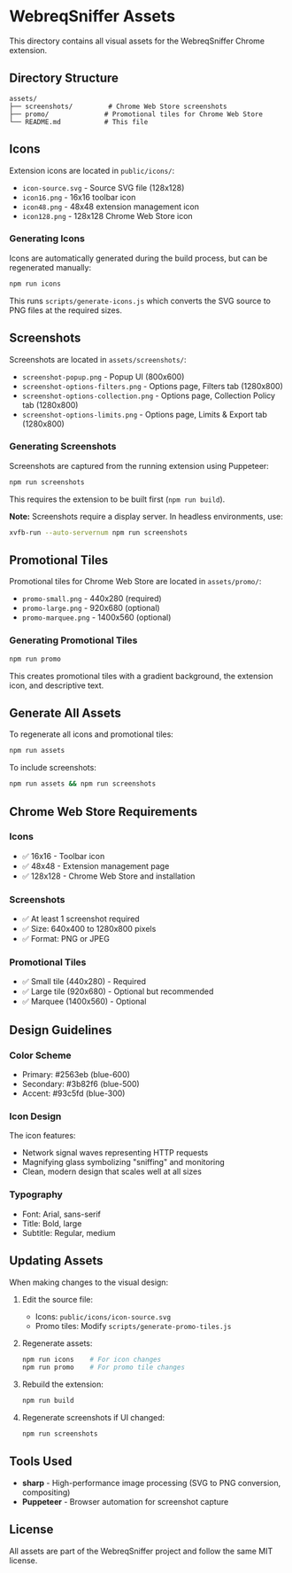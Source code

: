 # WebreqSniffer Assets

This directory contains all visual assets for the WebreqSniffer Chrome extension.

## Directory Structure

```
assets/
├── screenshots/         # Chrome Web Store screenshots
├── promo/              # Promotional tiles for Chrome Web Store
└── README.md           # This file
```

## Icons

Extension icons are located in `public/icons/`:

- `icon-source.svg` - Source SVG file (128x128)
- `icon16.png` - 16x16 toolbar icon
- `icon48.png` - 48x48 extension management icon
- `icon128.png` - 128x128 Chrome Web Store icon

### Generating Icons

Icons are automatically generated during the build process, but can be regenerated manually:

```bash
npm run icons
```

This runs `scripts/generate-icons.js` which converts the SVG source to PNG files at the required sizes.

## Screenshots

Screenshots are located in `assets/screenshots/`:

- `screenshot-popup.png` - Popup UI (800x600)
- `screenshot-options-filters.png` - Options page, Filters tab (1280x800)
- `screenshot-options-collection.png` - Options page, Collection Policy tab (1280x800)
- `screenshot-options-limits.png` - Options page, Limits & Export tab (1280x800)

### Generating Screenshots

Screenshots are captured from the running extension using Puppeteer:

```bash
npm run screenshots
```

This requires the extension to be built first (`npm run build`).

**Note:** Screenshots require a display server. In headless environments, use:

```bash
xvfb-run --auto-servernum npm run screenshots
```

## Promotional Tiles

Promotional tiles for Chrome Web Store are located in `assets/promo/`:

- `promo-small.png` - 440x280 (required)
- `promo-large.png` - 920x680 (optional)
- `promo-marquee.png` - 1400x560 (optional)

### Generating Promotional Tiles

```bash
npm run promo
```

This creates promotional tiles with a gradient background, the extension icon, and descriptive text.

## Generate All Assets

To regenerate all icons and promotional tiles:

```bash
npm run assets
```

To include screenshots:

```bash
npm run assets && npm run screenshots
```

## Chrome Web Store Requirements

### Icons

- ✅ 16x16 - Toolbar icon
- ✅ 48x48 - Extension management page
- ✅ 128x128 - Chrome Web Store and installation

### Screenshots

- ✅ At least 1 screenshot required
- ✅ Size: 640x400 to 1280x800 pixels
- ✅ Format: PNG or JPEG

### Promotional Tiles

- ✅ Small tile (440x280) - Required
- ✅ Large tile (920x680) - Optional but recommended
- ✅ Marquee (1400x560) - Optional

## Design Guidelines

### Color Scheme

- Primary: #2563eb (blue-600)
- Secondary: #3b82f6 (blue-500)
- Accent: #93c5fd (blue-300)

### Icon Design

The icon features:

- Network signal waves representing HTTP requests
- Magnifying glass symbolizing "sniffing" and monitoring
- Clean, modern design that scales well at all sizes

### Typography

- Font: Arial, sans-serif
- Title: Bold, large
- Subtitle: Regular, medium

## Updating Assets

When making changes to the visual design:

1. Edit the source file:
   - Icons: `public/icons/icon-source.svg`
   - Promo tiles: Modify `scripts/generate-promo-tiles.js`

2. Regenerate assets:

   ```bash
   npm run icons    # For icon changes
   npm run promo    # For promo tile changes
   ```

3. Rebuild the extension:

   ```bash
   npm run build
   ```

4. Regenerate screenshots if UI changed:
   ```bash
   npm run screenshots
   ```

## Tools Used

- **sharp** - High-performance image processing (SVG to PNG conversion, compositing)
- **Puppeteer** - Browser automation for screenshot capture

## License

All assets are part of the WebreqSniffer project and follow the same MIT license.

